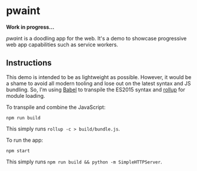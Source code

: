 # pwaint

**Work in progress...**

*pwa*int is a doodling app for the web. It's a demo to showcase progressive web app capabilities such as service workers.

## Instructions

This demo is intended to be as lightweight as possible. However, it would be a shame to avoid
all modern tooling and lose out on the latest syntax and JS bundling. So, I'm using 
[Babel](https://babeljs.io/) to transpile the ES2015 syntax and [rollup](http://rollupjs.org) 
for module loading.

To transpile and combine the JavaScript:

```npm run build```

This simply runs `rollup -c > build/bundle.js`.

To run the app:

```npm start```

This simply runs `npm run build && python -m SimpleHTTPServer`.
